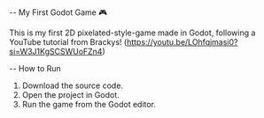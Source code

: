 -- My First Godot Game 🎮

This is my first 2D pixelated-style-game made in Godot, following a YouTube tutorial from Brackys! (https://youtu.be/LOhfqjmasi0?si=W3J1KgSCSWUoFZn4)

-- How to Run
1. Download the source code.
2. Open the project in Godot.
3. Run the game from the Godot editor.
